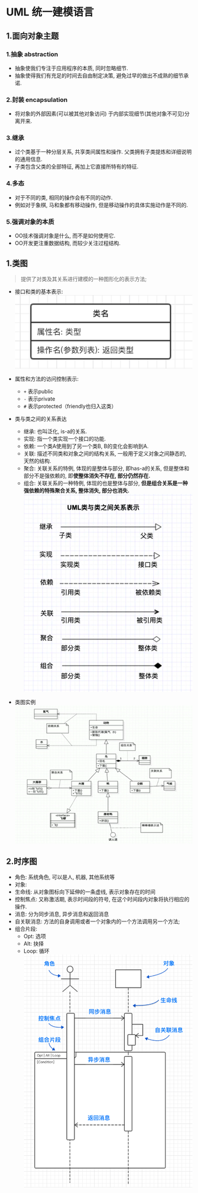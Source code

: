 # UML 统一建模语言

## 1.面向对象主题

### 1.抽象 abstraction

- 抽象使我们专注于应用程序的本质, 同时忽略细节.
- 抽象使得我们有充足的时间去自由制定决策, 避免过早的做出不成熟的细节承诺.

### 2.封装 encapsulation

- 将对象的外部因素(可以被其他对象访问) 于内部实现细节(其他对象不可见)分离开来.

### 3.继承

- 过个类基于一种分层关系, 共享类间属性和操作. 父类拥有子类提炼和详细说明的通用信息.
- 子类包含父类的全部特征, 再加上它直接所特有的特征.

### 4.多态

- 对于不同的类, 相同的操作会有不同的动作.
- 例如对于象棋, 马和象都有移动操作, 但是移动操作的具体实施动作是不同的.

### 5.强调对象的本质

- OO技术强调对象是什么, 而不是如何使用它.
- OO开发更注重数据结构, 而较少关注过程结构.

## 1.类图

> 提供了对类及其关系进行建模的一种图形化的表示方法;

- 接口和类的基本表示:
![类图](./image/类图.png)

- 属性和方法的访问控制表示:
  - `+` 表示public
  - `-` 表示private
  - `#` 表示protected（friendly也归入这类）

- 类与类之间的关系表达
  - 继承: 也叫泛化, is-a的关系.
  - 实现: 指一个类实现一个接口的功能.
  - 依赖: 一个类A使用到了另一个类B, B的变化会影响到A.
  - 关联: 描述不同类和对象之间的结构关系, 一般用于定义对象之间静态的, 天然的结构.
  - 聚合: 关联关系的特例, 体现的是整体与部分, 即has-a的关系, 但是整体和部分不是强依赖的, 即**使整体消失不存在, 部分仍然存在.**
  - 组合: 关联关系的一种特例, 体现的也是整体与部分, **但是组合关系是一种强依赖的特殊聚合关系, 整体消失, 部分也消失.**
![UML类与类之间关系表示](./image/uml.png)

- 类图实例
![类图实例](./image/类图2.png)

## 2.时序图

- 角色: 系统角色, 可以是人, 机器, 其他系统等
- 对象:
- 生命线: 从对象图标向下延伸的一条虚线, 表示对象存在的时间
- 控制焦点: 又称激活期, 表示时间段的符号, 在这个时间段内对象将执行相应的操作.
- 消息: 分为同步消息, 异步消息和返回消息
- 自关联消息: 方法的自身调用或者一个对象内的一个方法调用另一个方法;
- 组合片段:
  - Opt: 选项
  - Alt: 抉择
  - Loop: 循环
![时序图](./image/时序图.png)